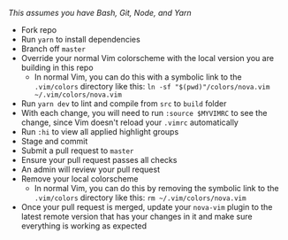 _This assumes you have Bash, Git, Node, and Yarn_

- Fork repo
- Run `yarn` to install dependencies
- Branch off `master`
- Override your normal Vim colorscheme with the local version you are building in this repo
  - In normal Vim, you can do this with a symbolic link to the `.vim/colors` directory like this: `ln -sf "$(pwd)"/colors/nova.vim ~/.vim/colors/nova.vim`
- Run `yarn dev` to lint and compile from `src` to `build` folder
- With each change, you will need to run `:source $MYVIMRC` to see the change, since Vim doesn't reload your `.vimrc` automatically
- Run `:hi` to view all applied highlight groups
- Stage and commit
- Submit a pull request to `master`
- Ensure your pull request passes all checks
- An admin will review your pull request
- Remove your local colorscheme
  - In normal Vim, you can do this by removing the symbolic link to the `.vim/colors` directory like this: `rm ~/.vim/colors/nova.vim`
- Once your pull request is merged, update your `nova-vim` plugin to the latest remote version that has your changes in it and make sure everything is working as expected
